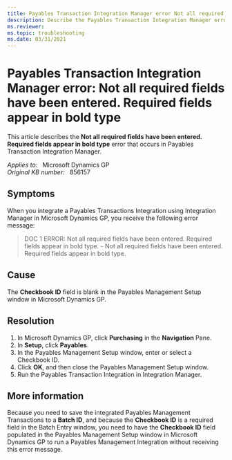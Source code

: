 ```yaml
---
title: Payables Transaction Integration Manager error Not all required fields have been entered. Required fields appear in bold type
description: Describe the Payables Transaction Integration Manager error - Not all required fields have been entered. Required fields appear in bold type.
ms.reviewer:
ms.topic: troubleshooting
ms.date: 03/31/2021
---
```

# Payables Transaction Integration Manager error: Not all required fields have been entered. Required fields appear in bold type

This article describes the **Not all required fields have been entered. Required fields appear in bold type** error that occurs in Payables Transaction Integration Manager.

_Applies to:_ &nbsp; Microsoft Dynamics GP  
_Original KB number:_ &nbsp; 856157

## Symptoms

When you integrate a Payables Transactions Integration using Integration Manager in Microsoft Dynamics GP, you receive the following error message:

> DOC 1 ERROR: Not all required fields have been entered. Required fields appear in bold type. - Not all required fields have been entered. Required fields appear in bold type.

## Cause

The **Checkbook ID** field is blank in the Payables Management Setup window in Microsoft Dynamics GP.

## Resolution

1. In Microsoft Dynamics GP, click **Purchasing** in the **Navigation** Pane.
2. In **Setup**, click **Payables**.
3. In the Payables Management Setup window, enter or select a Checkbook ID.
4. Click **OK**, and then close the Payables Management Setup window.
5. Run the Payables Transaction Integration in Integration Manager.

## More information

Because you need to save the integrated Payables Management Transactions to a **Batch ID**, and because the **Checkbook ID** is a required field in the Batch Entry window, you need to have the **Checkbook ID** field populated in the Payables Management Setup window in Microsoft Dynamics GP to run a Payables Management Integration without receiving this error message.
